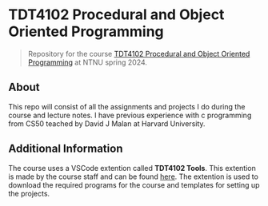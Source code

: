 # TDT4102 Procedural and Object Oriented Programming
> Repository for the course [TDT4102 Procedural and Object Oriented Programming](https://www.ntnu.no/studier/emner/TDT4102#tab=omEmnet) at NTNU spring 2024.

## About
This repo will consist of all the assignments and projects I do during the course and lecture notes. I have previous experience with c programming from CS50 teached by David J Malan at Harvard University.

## Additional Information
The course uses a VSCode extention called **TDT4102 Tools**. This extention is made by the course staff and can be found [here](https://marketplace.visualstudio.com/items?itemName=tdt4102.tools). The extention is used to download the required programs for the course and templates for setting up the projects.
